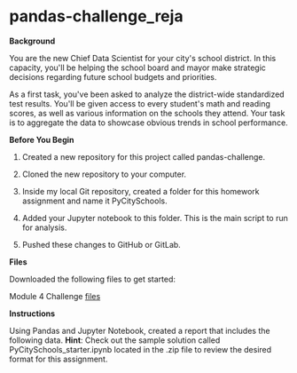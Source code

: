 # pandas-challenge_reja

**Background**


You are the new Chief Data Scientist for your city's school district. In this capacity, you'll be helping the school board and mayor make strategic decisions regarding future school budgets and priorities.

As a first task, you've been asked to analyze the district-wide standardized test results. You'll be given access to every student's math and reading scores, as well as various information on the schools they attend. Your task is to aggregate the data to showcase obvious trends in school performance.


**Before You Begin**

  1. Created a new repository for this project called pandas-challenge.

  2. Cloned the new repository to your computer.

  3. Inside my local Git repository, created a folder for this homework assignment and name it PyCitySchools.

  4. Added your Jupyter notebook to this folder. This is the main script to run for analysis.

  5. Pushed these changes to GitHub or GitLab.


**Files**


Downloaded the following files to get started:

Module 4 Challenge [files](https://courses.bootcampspot.com/courses/3819/assignments/56672?module_item_id=999456)


**Instructions**


Using Pandas and Jupyter Notebook, created a report that includes the following data. 
**Hint**: Check out the sample solution called PyCitySchools_starter.ipynb located in the .zip file to review the desired format for this assignment.


